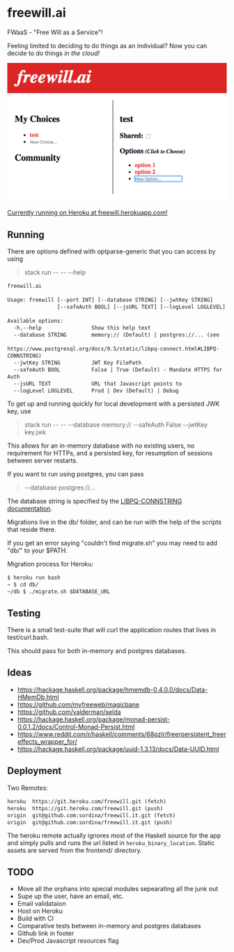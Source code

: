 
# freewill.ai

FWaaS - "Free Will as a Service"!

Feeling limited to deciding to do things as an individual? Now you can decide to do things _in the cloud!_

![](https://github.com/sordina/freewill.it/blob/master/frontend/images/freewill.png?raw=true)

[Currently running on Heroku at freewill.herokuapp.com!](https://freewill.herokuapp.com)

## Running

There are options defined with optparse-generic that you can access by using

> stack run -- -- --help

    freewill.ai

    Usage: freewill [--port INT] [--database STRING] [--jwtKey STRING]
                    [--safeAuth BOOL] [--jsURL TEXT] [--logLevel LOGLEVEL]

    Available options:
      -h,--help                Show this help text
      --database STRING        memory:// (Default) | postgres://... (see
                               https://www.postgresql.org/docs/9.5/static/libpq-connect.html#LIBPQ-CONNSTRING)
      --jwtKey STRING          JWT Key FilePath
      --safeAuth BOOL          False | True (Default) - Mandate HTTPS for Auth
      --jsURL TEXT             URL that Javascript points to
      --logLevel LOGLEVEL      Prod | Dev (Default) | Debug


To get up and running quickly for local development with a persisted JWK key, use

> stack run -- -- --database memory:// --safeAuth False --jwtKey key.jwk

This allows for an in-memory database with no existing users, no requirement for HTTPs,
and a persisted key, for resumption of sessions between server restarts.


If you want to run using postgres, you can pass

> --database postgres://...

The database string is specified by the
[LIBPQ-CONNSTRING documentation](https://www.postgresql.org/docs/9.5/static/libpq-connect.html#LIBPQ-CONNSTRING).

Migrations live in the db/ folder, and can be run with the help of the scripts that reside there.

If you get an error saying "couldn't find migrate.sh" you may need to add "db/" to your $PATH.

Migration process for Heroku:

    $ heroku run bash
    ~ $ cd db/
    ~/db $ ./migrate.sh $DATABASE_URL


## Testing

There is a small test-suite that will curl the application routes that lives in test/curl.bash.

This should pass for both in-memory and postgres databases.


## Ideas

* <https://hackage.haskell.org/package/hmemdb-0.4.0.0/docs/Data-HMemDb.html>
* <https://github.com/myfreeweb/magicbane>
* <https://github.com/valderman/selda>
* <https://hackage.haskell.org/package/monad-persist-0.0.1.2/docs/Control-Monad-Persist.html>
* <https://www.reddit.com/r/haskell/comments/68qzlr/freerpersistent_freereffects_wrapper_for/>
* <https://hackage.haskell.org/package/uuid-1.3.13/docs/Data-UUID.html>


## Deployment

Two Remotes:

    heroku	https://git.heroku.com/freewill.git (fetch)
    heroku	https://git.heroku.com/freewill.git (push)
    origin	git@github.com:sordina/freewill.it.git (fetch)
    origin	git@github.com:sordina/freewill.it.git (push)

The heroku remote actually ignores most of the Haskell source for the app and
simply pulls and runs the url listed in `heroku_binary_location`. Static assets
are served from the frontend/ directory.


## TODO

* Move all the orphans into special modules sepearating all the junk out
* Supe up the user, have an email, etc.
* Email validataion
* Host on Heroku
* Build with CI
* Comparative tests between in-memory and postgres databases
* Github link in footer
* Dev/Prod Javascript resources flag
